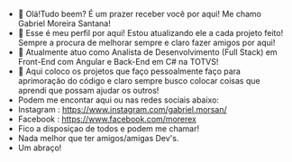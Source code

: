- 👋 Olá!Tudo beem? É um prazer receber você por aqui! Me chamo Gabriel Moreira Santana!
- 👀 Esse é meu perfil por aqui! Estou atualizando ele a cada projeto feito! Sempre a procura de melhorar sempre e claro fazer amigos por aqui!
- 🌱 Atualmente atuo como Analista de Desenvolvimento (Full Stack) em Front-End com Angular e Back-End em C# na TOTVS!
- 💞️ Aqui coloco os projetos que faço pessoalmente faço para aprimoração do código e claro sempre busco colocar coisas que aprendi que possam ajudar os outros!
- Podem me encontar aqui ou nas redes sociais abaixo: 
-   Instagram : https://www.instagram.com/gabriel.morsan/
-   Facebook : https://www.facebook.com/morerex
-   Fico a disposiçao de todos e podem me chamar!
-   Nada melhor que ter amigos/amigas Dev's.
-   Um abraço!
